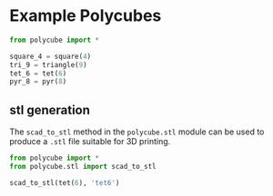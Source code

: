 # Example Polycubes

```python {cmd}
from polycube import *

square_4 = square(4)
tri_9 = triangle(9)
tet_6 = tet(6)
pyr_8 = pyr(8)

```

## stl generation

The `scad_to_stl` method in the `polycube.stl` module can be used to produce a `.stl` file suitable for 3D printing.

```python {cmd}
from polycube import *
from polycube.stl import scad_to_stl

scad_to_stl(tet(6), 'tet6')
```
